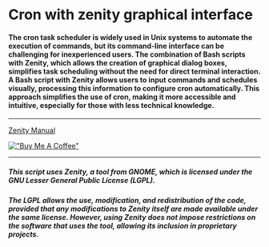# Cron with zenity graphical interface

#### The cron task scheduler is widely used in Unix systems to automate the execution of commands, but its command-line interface can be challenging for inexperienced users. The combination of Bash scripts with Zenity, which allows the creation of graphical dialog boxes, simplifies task scheduling without the need for direct terminal interaction. A Bash script with Zenity allows users to input commands and schedules visually, processing this information to configure cron automatically. This approach simplifies the use of cron, making it more accessible and intuitive, especially for those with less technical knowledge.

---

[Zenity Manual](https://help.gnome.org/users/zenity/3.22/index.html.en)

[!["Buy Me A Coffee"](https://www.buymeacoffee.com/assets/img/custom_images/orange_img.png)](https://www.buymeacoffee.com/ZampiereMaciente)

---

##### This script uses Zenity, a tool from GNOME, which is licensed under the GNU Lesser General Public License (LGPL).
##### The LGPL allows the use, modification, and redistribution of the code, provided that any modifications to Zenity itself are made available under the same license. However, using Zenity does not impose restrictions on the software that uses the tool, allowing its inclusion in proprietary projects.
